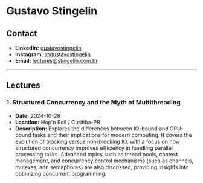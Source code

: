 # Gustavo Stingelin

## Contact
- **LinkedIn:** [gustavostingelin](https://www.linkedin.com/in/gustavostingelin)
- **Instagram:** [@gustavostingelin](https://www.instagram.com/gustavostingelin)
- **Email:** lectures@stingelin.com.br

---

## Lectures

### 1. Structured Concurrency and the Myth of Multithreading
- **Date:** 2024-10-28
- **Location:** Hop'n Roll / Curitiba-PR 
- **Description:** Explores the differences between IO-bound and CPU-bound tasks and their implications for modern computing. It covers the evolution of blocking versus non-blocking IO, with a focus on how structured concurrency improves efficiency in handling parallel processing tasks. Advanced topics such as thread pools, context management, and concurrency control mechanisms (such as channels, mutexes, and semaphores) are also discussed, providing insights into optimizing concurrent programming.
